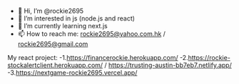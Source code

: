 - 👋 Hi, I’m @rockie2695
- 👀 I’m interested in js (node.js and react)
- 🌱 I’m currently learning next.js
- 📫 How to reach me: rockie2695@yahoo.com.hk / rockie2695@gmail.com

My react project:
-1.https://financerockie.herokuapp.com/
-2.https://rockie-stockalertclient.herokuapp.com/ / https://trusting-austin-bb7eb7.netlify.app/
-3.https://nextgame-rockie2695.vercel.app/
<!---
rockie2695/rockie2695 is a ✨ special ✨ repository because its `README.md` (this file) appears on your GitHub profile.
You can click the Preview link to take a look at your changes.
--->

